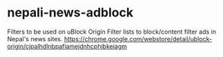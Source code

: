 # nepali-news-adblock

Filters to be used on uBlock Origin Filter lists to block/content filter ads in Nepal's news sites.
https://chrome.google.com/webstore/detail/ublock-origin/cjpalhdlnbpafiamejdnhcphjbkeiagm
